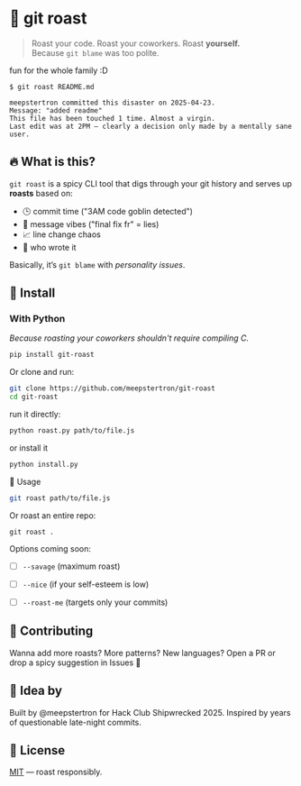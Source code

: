 # 🥩 git roast





> Roast your code. Roast your coworkers. Roast **yourself.**  
> Because `git blame` was too polite.

fun for the whole family :D

```
$ git roast README.md

meepstertron committed this disaster on 2025-04-23.
Message: "added readme"
This file has been touched 1 time. Almost a virgin.
Last edit was at 2PM — clearly a decision only made by a mentally sane user.
```



## 🔥 What is this?

`git roast` is a spicy CLI tool that digs through your git history and serves up **roasts** based on:

- 🕒 commit time ("3AM code goblin detected")
- 🧠 message vibes ("final fix fr" = lies)
- 📈 line change chaos
- 😬 who wrote it

Basically, it’s `git blame` with *personality issues*.



## 🚀 Install

### With Python
*Because roasting your coworkers shouldn't require compiling C.*
```bash
pip install git-roast
```

Or clone and run:
```bash
git clone https://github.com/meepstertron/git-roast
cd git-roast
```
run it directly:
```bash
python roast.py path/to/file.js
```
or install it
```bash
python install.py
```


🧪 Usage

```bash
git roast path/to/file.js
```

Or roast an entire repo:

```
git roast .
```

Options coming soon:

 - [ ] `--savage` (maximum roast)

 - [ ] `--nice` (if your self-esteem is low)

 - [ ] `--roast-me` (targets only your commits)


## 🤝 Contributing

Wanna add more roasts? More patterns? New languages?
Open a PR or drop a spicy suggestion in Issues 💬

## 🧠 Idea by

Built by @meepstertron for Hack Club Shipwrecked 2025.
Inspired by years of questionable late-night commits.


## 📜 License

[MIT](https://github.com/meepstertron/git-roast/blob/main/LICENSE) — roast responsibly.